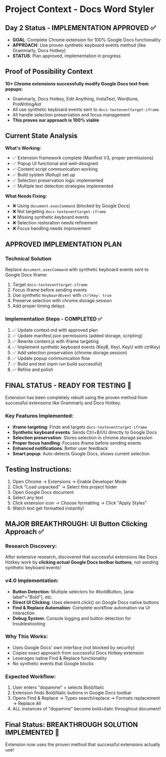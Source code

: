 # Project Context - Docs Word Styler

## Day 2 Status - IMPLEMENTATION APPROVED ✅
- **GOAL**: Complete Chrome extension for 100% Google Docs functionality
- **APPROACH**: Use proven synthetic keyboard events method (like Grammarly, Docs Hotkey)
- **STATUS**: Plan approved, implementation in progress

## Proof of Possibility Context
**10+ Chrome extensions successfully modify Google Docs text from popups:**
- Grammarly, Docs Hotkey, Edit Anything, InstaText, Wordtune, ProWritingAid
- All use synthetic keyboard events sent to `docs-texteventtarget-iframe`
- All handle selection preservation and focus management
- **This proves our approach is 100% viable**

## Current State Analysis
**What's Working:**
- ✅ Extension framework complete (Manifest V3, proper permissions)
- ✅ Popup UI functional and well-designed
- ✅ Content script communication working
- ✅ Build system (Rollup) set up
- ✅ Selection preservation logic implemented
- ✅ Multiple text detection strategies implemented

**What Needs Fixing:**
- ❌ Using `document.execCommand` (blocked by Google Docs)
- ❌ Not targeting `docs-texteventtarget-iframe`
- ❌ Missing synthetic keyboard events
- ❌ Selection restoration needs refinement
- ❌ Focus handling needs improvement

## APPROVED IMPLEMENTATION PLAN

### Technical Solution
Replace `document.execCommand` with synthetic keyboard events sent to Google Docs iframe:
1. Target `docs-texteventtarget-iframe` 
2. Focus iframe before sending events
3. Use synthetic `KeyboardEvent` with `ctrlKey: true`
4. Preserve selection with chrome.storage.session
5. Add proper timing delays

### Implementation Steps - COMPLETED ✅
1. ✅ Update context.md with approved plan
2. ✅ Update manifest.json permissions (added storage, scripting)
3. ✅ Rewrite content.js with iframe targeting
4. ✅ Implement synthetic keyboard events (KeyB, KeyI, KeyU with ctrlKey)
5. ✅ Add selection preservation (chrome.storage.session)
6. ✅ Update popup communication flow
7. ✅ Build and test (npm run build successful)
8. ✅ Refine and polish

## FINAL STATUS - READY FOR TESTING 🚀
Extension has been completely rebuilt using the proven method from successful extensions like Grammarly and Docs Hotkey.

### Key Features Implemented:
- **iframe targeting**: Finds and targets `docs-texteventtarget-iframe`
- **Synthetic keyboard events**: Sends Ctrl+B/I/U directly to Google Docs
- **Selection preservation**: Stores selection in chrome.storage.session
- **Proper focus handling**: Focuses iframe before sending events
- **Enhanced notifications**: Better user feedback
- **Smart popup**: Auto-detects Google Docs, shows current selection

## Testing Instructions:
1. Open Chrome → Extensions → Enable Developer Mode
2. Click "Load unpacked" → Select this project folder
3. Open Google Docs document
4. Select any text
5. Click extension icon → Choose formatting → Click "Apply Styles"
6. Watch text get formatted instantly! 

## MAJOR BREAKTHROUGH: UI Button Clicking Approach ✅

### Research Discovery:
After extensive research, discovered that successful extensions like Docs Hotkey work by **clicking actual Google Docs toolbar buttons**, not sending synthetic keyboard events!

### v4.0 Implementation:
- **Button Detection**: Multiple selectors for #boldButton, [aria-label*="Bold"], etc.
- **Direct UI Clicking**: Uses element.click() on Google Docs native buttons
- **Find & Replace Automation**: Complete workflow automation via UI interaction
- **Debug System**: Console logging and button detection for troubleshooting

### Why This Works:
- Uses Google Docs' own interface (not blocked by security)
- Copies exact approach from successful Docs Hotkey extension  
- Leverages native Find & Replace functionality
- No synthetic events that Google blocks

### Expected Workflow:
1. User enters "dopamine" + selects Bold/Italic
2. Extension finds Bold/Italic buttons in Google Docs toolbar
3. Opens Find & Replace → Types search/replace → Formats replacement → Replace All
4. ALL instances of "dopamine" become bold+italic throughout document!

## Final Status: BREAKTHROUGH SOLUTION IMPLEMENTED 🚀
Extension now uses the proven method that successful extensions actually use!
